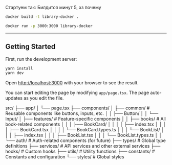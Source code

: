 Стартуем так:
Билдится минут 5, хз почему

```bash
docker build -t library-docker .

docker run -p 3000:3000 library-docker
```

---

## Getting Started

First, run the development server:

```bash
yarn install
yarn dev
```

Open [http://localhost:3000](http://localhost:3000) with your browser to see the result.

You can start editing the page by modifying `app/page.tsx`. The page auto-updates as you edit the file.

src/
├── app/
│ └── page.tsx
├── components/
│ ├── common/ # Reusable components like buttons, inputs, etc.
│ │ ├── Button/
│ │ └── Input/
│ ├── features/ # Feature-specific components
│ │ ├── books/ # All book-related components
│ │ │ ├── BookCard/
│ │ │ │ ├── index.tsx
│ │ │ │ ├── BookCard.tsx
│ │ │ │ └── BookCard.types.ts
│ │ │ └── BookList/
│ │ │ ├── index.tsx
│ │ │ ├── BookList.tsx
│ │ │ └── BookList.types.ts
│ │ └── auth/ # Auth-related components (for future)
├── types/ # Global type definitions
├── services/ # API services and other external services
├── hooks/ # Custom hooks
├── utils/ # Utility functions
├── constants/ # Constants and configuration
└── styles/ # Global styles
